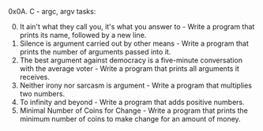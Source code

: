 0x0A. C - argc, argv tasks:

0. It ain't what they call you, it's what you answer to - Write a program that prints its name, followed by a new line.
1. Silence is argument carried out by other means - Write a program that prints the number of arguments passed into it.
2. The best argument against democracy is a five-minute conversation with the average voter - Write a program that prints all arguments it receives.
3. Neither irony nor sarcasm is argument - Write a program that multiplies two numbers.
4. To infinity and beyond - Write a program that adds positive numbers.
5. Minimal Number of Coins for Change - Write a program that prints the minimum number of coins to make change for an amount of money.
